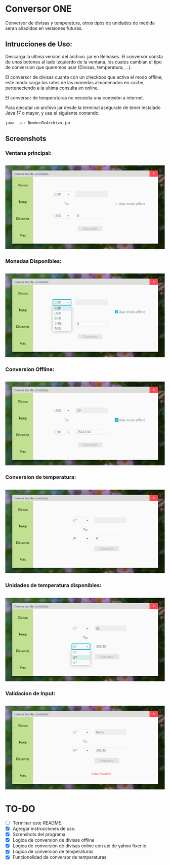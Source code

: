 # Conversor ONE
Conversor de divisas y temperatura, otros tipos de unidades de medida seran añadidos en versiones futuras.

## Intrucciones de Uso:
Descarga la ultima version del archivo .jar en Releases.
El conversor consta de unos botones al lado izquierdo de la ventana, los cuales cambian el tipo de conversion que queremos usar (Divisas, temperatura, ...).

El conversor de divisas cuanta con un checkbox que activa el modo offline, este modo carga los rates de las monedas almacenados en cache, perteneciendo a la ultima consulta en online.

El conversor de temperaturas no necesita una conexión a internet.

Para ejecutar un archivo jar desde la terminal asegurate de tener instalado Java 17 o mayor, y usa el siguiente comando:

```bash
java -jar NombreDeArchivo.jar
```

## Screenshots
### Ventana principal:
![MainView](./screenshots/MainView.png) 
---
### Monedas Disponibles:
![CurrencyOptions](./screenshots/CurrencyOptions.png)
---
### Conversion Offline:
![OfflineExample](./screenshots/OfflineExample.png)
---
### Conversion de temperatura:
![TemperatureView](./screenshots/TemperatureView.png)
---
### Unidades de temperatura disponibles:
![TempOptions](./screenshots/TempOptions.png)
---
### Validacion de Input:
![InvalidInput](./screenshots/InvalidInput.png)
---

# TO-DO
- [ ] Terminar este README.
- [x] Agregar instrucciones de uso.
- [x] Screnshots del programa.
- [x] Logica de conversion de divisas offline
- [x] Logica de conversion de divisas online con api de ~~yahoo~~ fixer.io.
- [x] Logica de conversion de temperaturas
- [x] Funcionalidad de conversor de temperaturas
